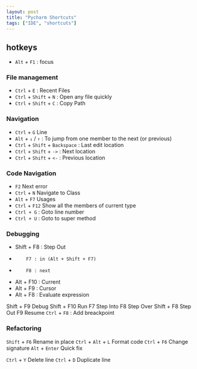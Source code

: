 ```yaml
---
layout: post
title: "Pycharm Shortcuts"
tags: ["IDE", "shortcuts"]
---
```


## hotkeys

- `Alt` + `F1` : focus

### File management

- `Ctrl` + `E` : Recent Files 
- `Ctrl` + `Shift` + `N` : Open any file quickly
- `Ctrl` + `Shift` + `C` : Copy Path 

### Navigation

- `Ctrl` + `G`  Line 
- `Alt` + `↓` / `↑` : To jump from one member to the next (or previous)
- `Ctrl` + `Shift` + `Backspace` : Last edit location
- `Ctrl` + `Shift` + `->` : Next location
- `Ctrl` + `Shift` + `<-` : Previous location

### Code Navigation

- `F2`          Next error
- `Ctrl` + `N`  Navigate to Class
- `Alt`  + `F7` Usages
- `Ctrl` + `F12` Show all the members of current type
- `Ctrl + G` : Goto line number
- `Ctrl + U` : Goto to super method

### Debugging 

- Shift + F8 : Step Out
-         F7 : in (Alt + Shift + F7)
-         F8 : next

*  Alt + F10 : Current
*  Alt + F9 : Cursor
*  Alt + F8 : Evaluate expression

Shift + F9 Debug
Shift + F10 Run
F7 Step Into
F8 Step Over
Shift + F8 Step Out
F9 Resume
`Ctrl` + `F8` : Add breackpoint

### Refactoring

`Shift` + `F6` Rename in place
`Ctrl` + `Alt` + `L` Format code
`Ctrl` + `F6` Change signature
`Alt` + `Enter` Quick fix

`Ctrl` + `Y`     Delete line 
`Ctrl` + `D` Duplicate line
